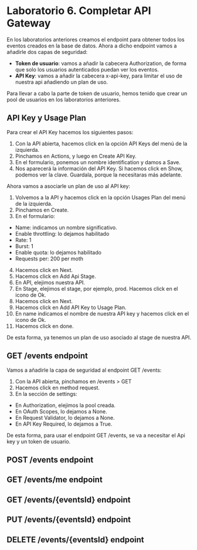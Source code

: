 # Laboratorio 6. Completar API Gateway

En los laboratorios anteriores creamos el endpoint para obtener todos los eventos creados en la base de datos. Ahora a dicho endpoint vamos a añadirle dos capas de seguridad:
* **Token de usuario**: vamos a añadir la cabecera Authorization, de forma que solo los usuarios autenticados puedan ver los eventos.
* **API Key**: vamos a añadir la cabecera x-api-key, para limitar el uso de nuestra api añadiendo un plan de uso.

Para llevar a cabo la parte de token de usuario, hemos tenido que crear un pool de usuarios en los laboratorios anteriores.

## API Key y Usage Plan

Para crear el API Key hacemos los siguientes pasos:

1. Con la API abierta, hacemos click en la opción API Keys del menú de la izquierda.
2. Pinchamos en Actions, y luego en Create API Key.
3. En el formulario, ponemos un nombre identification y damos a Save.
4. Nos aparecerá la información del API Key. Si hacemos click en Show, podemos ver la clave. Guardala, porque la necesitaras más adelante. 

Ahora vamos a asociarle un plan de uso al API key:

1. Volvemos a la API y hacemos click en la opción Usages Plan del menú de la izquierda.
2. Pinchamos en Create.
3. En el formulario:
  * Name: indicamos un nombre significativo.
  * Enable throttling: lo dejamos habilitado
  * Rate: 1
  * Burst: 1
  * Enable quota: lo dejamos habilitado
  * Requests per: 200 per moth
4. Hacemos click en Next.
5. Hacemos click en Add Api Stage.
6. En API, elejimos nuestra API.
7. En Stage, elejimos el stage, por ejemplo, prod. Hacemos click en el icono de Ok.
8. Hacemos click en Next.
9. Hacemos click en Add API Key to Usage Plan.
10. En name indicamos el nombre de nuestra API key y hacemos click en el icono de Ok.
11. Hacemos click en done. 

De esta forma, ya tenemos un plan de uso asociado al stage de nuestra API. 


## GET /events endpoint

Vamos a añadirle la capa de seguridad al endpoint GET /events:

1. Con la API abierta, pinchamos en /events > GET
2. Hacemos click en method request.
3. En la sección de settings:
 * En Authorization, elejimos la pool creada.
 * En OAuth Scopes, lo dejamos a None.
 * En Request Validator, lo dejamos a None.
 * En API Key Required, lo dejamos a True.
 
De esta forma, para usar el endpoint GET /events, se va a necesitar el Api key y un token de usuario.

## POST /events endpoint

## GET /events/me endpoint

## GET /events/{eventsId} endpoint

## PUT /events/{eventsId} endpoint

## DELETE /events/{eventsId} endpoint

